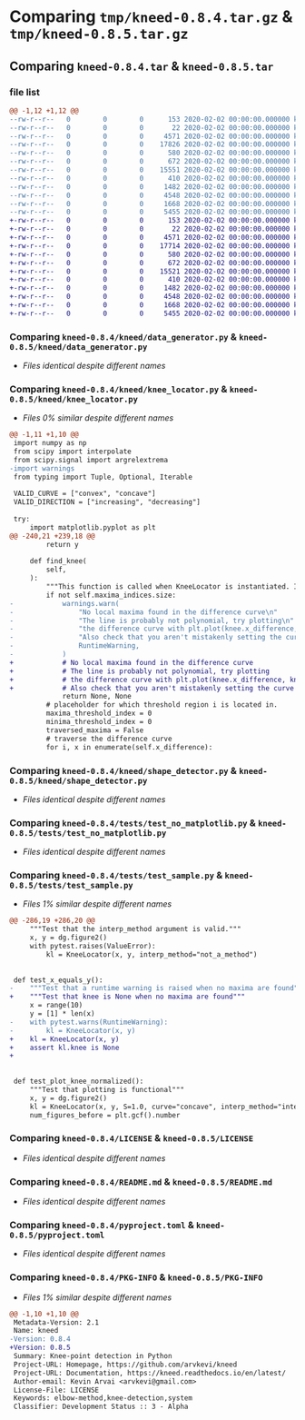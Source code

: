 # Comparing `tmp/kneed-0.8.4.tar.gz` & `tmp/kneed-0.8.5.tar.gz`

## Comparing `kneed-0.8.4.tar` & `kneed-0.8.5.tar`

### file list

```diff
@@ -1,12 +1,12 @@
--rw-r--r--   0        0        0      153 2020-02-02 00:00:00.000000 kneed-0.8.4/kneed/__init__.py
--rw-r--r--   0        0        0       22 2020-02-02 00:00:00.000000 kneed-0.8.4/kneed/_version.py
--rw-r--r--   0        0        0     4571 2020-02-02 00:00:00.000000 kneed-0.8.4/kneed/data_generator.py
--rw-r--r--   0        0        0    17826 2020-02-02 00:00:00.000000 kneed-0.8.4/kneed/knee_locator.py
--rw-r--r--   0        0        0      580 2020-02-02 00:00:00.000000 kneed-0.8.4/kneed/shape_detector.py
--rw-r--r--   0        0        0      672 2020-02-02 00:00:00.000000 kneed-0.8.4/tests/test_no_matplotlib.py
--rw-r--r--   0        0        0    15551 2020-02-02 00:00:00.000000 kneed-0.8.4/tests/test_sample.py
--rw-r--r--   0        0        0      410 2020-02-02 00:00:00.000000 kneed-0.8.4/.gitignore
--rw-r--r--   0        0        0     1482 2020-02-02 00:00:00.000000 kneed-0.8.4/LICENSE
--rw-r--r--   0        0        0     4548 2020-02-02 00:00:00.000000 kneed-0.8.4/README.md
--rw-r--r--   0        0        0     1668 2020-02-02 00:00:00.000000 kneed-0.8.4/pyproject.toml
--rw-r--r--   0        0        0     5455 2020-02-02 00:00:00.000000 kneed-0.8.4/PKG-INFO
+-rw-r--r--   0        0        0      153 2020-02-02 00:00:00.000000 kneed-0.8.5/kneed/__init__.py
+-rw-r--r--   0        0        0       22 2020-02-02 00:00:00.000000 kneed-0.8.5/kneed/_version.py
+-rw-r--r--   0        0        0     4571 2020-02-02 00:00:00.000000 kneed-0.8.5/kneed/data_generator.py
+-rw-r--r--   0        0        0    17714 2020-02-02 00:00:00.000000 kneed-0.8.5/kneed/knee_locator.py
+-rw-r--r--   0        0        0      580 2020-02-02 00:00:00.000000 kneed-0.8.5/kneed/shape_detector.py
+-rw-r--r--   0        0        0      672 2020-02-02 00:00:00.000000 kneed-0.8.5/tests/test_no_matplotlib.py
+-rw-r--r--   0        0        0    15521 2020-02-02 00:00:00.000000 kneed-0.8.5/tests/test_sample.py
+-rw-r--r--   0        0        0      410 2020-02-02 00:00:00.000000 kneed-0.8.5/.gitignore
+-rw-r--r--   0        0        0     1482 2020-02-02 00:00:00.000000 kneed-0.8.5/LICENSE
+-rw-r--r--   0        0        0     4548 2020-02-02 00:00:00.000000 kneed-0.8.5/README.md
+-rw-r--r--   0        0        0     1668 2020-02-02 00:00:00.000000 kneed-0.8.5/pyproject.toml
+-rw-r--r--   0        0        0     5455 2020-02-02 00:00:00.000000 kneed-0.8.5/PKG-INFO
```

### Comparing `kneed-0.8.4/kneed/data_generator.py` & `kneed-0.8.5/kneed/data_generator.py`

 * *Files identical despite different names*

### Comparing `kneed-0.8.4/kneed/knee_locator.py` & `kneed-0.8.5/kneed/knee_locator.py`

 * *Files 0% similar despite different names*

```diff
@@ -1,11 +1,10 @@
 import numpy as np
 from scipy import interpolate
 from scipy.signal import argrelextrema
-import warnings
 from typing import Tuple, Optional, Iterable
 
 VALID_CURVE = ["convex", "concave"]
 VALID_DIRECTION = ["increasing", "decreasing"]
 
 try:
     import matplotlib.pyplot as plt
@@ -240,21 +239,18 @@
         return y
 
     def find_knee(
         self,
     ):
         """This function is called when KneeLocator is instantiated. It identifies the knee value and sets the instance attributes."""
         if not self.maxima_indices.size:
-            warnings.warn(
-                "No local maxima found in the difference curve\n"
-                "The line is probably not polynomial, try plotting\n"
-                "the difference curve with plt.plot(knee.x_difference, knee.y_difference)\n"
-                "Also check that you aren't mistakenly setting the curve argument",
-                RuntimeWarning,
-            )
+            # No local maxima found in the difference curve
+            # The line is probably not polynomial, try plotting
+            # the difference curve with plt.plot(knee.x_difference, knee.y_difference)
+            # Also check that you aren't mistakenly setting the curve argument
             return None, None
         # placeholder for which threshold region i is located in.
         maxima_threshold_index = 0
         minima_threshold_index = 0
         traversed_maxima = False
         # traverse the difference curve
         for i, x in enumerate(self.x_difference):
```

### Comparing `kneed-0.8.4/kneed/shape_detector.py` & `kneed-0.8.5/kneed/shape_detector.py`

 * *Files identical despite different names*

### Comparing `kneed-0.8.4/tests/test_no_matplotlib.py` & `kneed-0.8.5/tests/test_no_matplotlib.py`

 * *Files identical despite different names*

### Comparing `kneed-0.8.4/tests/test_sample.py` & `kneed-0.8.5/tests/test_sample.py`

 * *Files 1% similar despite different names*

```diff
@@ -286,19 +286,20 @@
     """Test that the interp_method argument is valid."""
     x, y = dg.figure2()
     with pytest.raises(ValueError):
         kl = KneeLocator(x, y, interp_method="not_a_method")
 
 
 def test_x_equals_y():
-    """Test that a runtime warning is raised when no maxima are found"""
+    """Test that knee is None when no maxima are found"""
     x = range(10)
     y = [1] * len(x)
-    with pytest.warns(RuntimeWarning):
-        kl = KneeLocator(x, y)
+    kl = KneeLocator(x, y)
+    assert kl.knee is None
+
 
 
 def test_plot_knee_normalized():
     """Test that plotting is functional"""
     x, y = dg.figure2()
     kl = KneeLocator(x, y, S=1.0, curve="concave", interp_method="interp1d")
     num_figures_before = plt.gcf().number
```

### Comparing `kneed-0.8.4/LICENSE` & `kneed-0.8.5/LICENSE`

 * *Files identical despite different names*

### Comparing `kneed-0.8.4/README.md` & `kneed-0.8.5/README.md`

 * *Files identical despite different names*

### Comparing `kneed-0.8.4/pyproject.toml` & `kneed-0.8.5/pyproject.toml`

 * *Files identical despite different names*

### Comparing `kneed-0.8.4/PKG-INFO` & `kneed-0.8.5/PKG-INFO`

 * *Files 1% similar despite different names*

```diff
@@ -1,10 +1,10 @@
 Metadata-Version: 2.1
 Name: kneed
-Version: 0.8.4
+Version: 0.8.5
 Summary: Knee-point detection in Python
 Project-URL: Homepage, https://github.com/arvkevi/kneed
 Project-URL: Documentation, https://kneed.readthedocs.io/en/latest/
 Author-email: Kevin Arvai <arvkevi@gmail.com>
 License-File: LICENSE
 Keywords: elbow-method,knee-detection,system
 Classifier: Development Status :: 3 - Alpha
```

